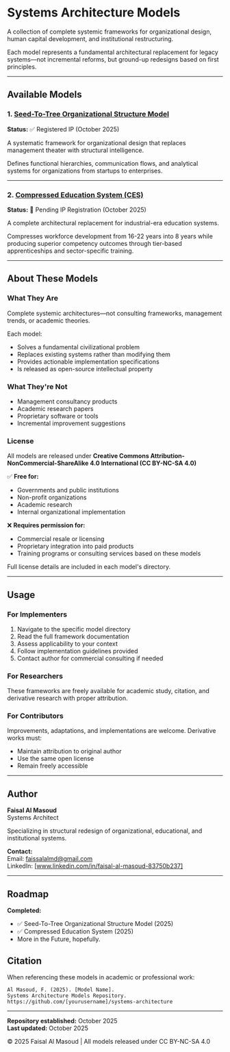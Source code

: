 # Systems Architecture Models

A collection of complete systemic frameworks for organizational design, human capital development, and institutional restructuring.

Each model represents a fundamental architectural replacement for legacy systems—not incremental reforms, but ground-up redesigns based on first principles.

---

## Available Models

### 1. [Seed-To-Tree Organizational Structure Model](./seed-to-tree/)

**Status:** ✅ Registered IP (October 2025)

A systematic framework for organizational design that replaces management theater with structural intelligence.

Defines functional hierarchies, communication flows, and analytical systems for organizations from startups to enterprises.

---

### 2. [Compressed Education System (CES)](./compressed-education-system/)

**Status:** 🔄 Pending IP Registration (October 2025)

A complete architectural replacement for industrial-era education systems.

Compresses workforce development from 16-22 years into 8 years while producing superior competency outcomes through tier-based apprenticeships and sector-specific training.

---

## About These Models

### What They Are

Complete systemic architectures—not consulting frameworks, management trends, or academic theories.

Each model:
- Solves a fundamental civilizational problem
- Replaces existing systems rather than modifying them
- Provides actionable implementation specifications
- Is released as open-source intellectual property

### What They're Not

- Management consultancy products
- Academic research papers
- Proprietary software or tools
- Incremental improvement suggestions

### License

All models are released under **Creative Commons Attribution-NonCommercial-ShareAlike 4.0 International (CC BY-NC-SA 4.0)**

✅ **Free for:**
- Governments and public institutions
- Non-profit organizations
- Academic research
- Internal organizational implementation

❌ **Requires permission for:**
- Commercial resale or licensing
- Proprietary integration into paid products
- Training programs or consulting services based on these models

Full license details are included in each model's directory.

---

## Usage

### For Implementers

1. Navigate to the specific model directory
2. Read the full framework documentation
3. Assess applicability to your context
4. Follow implementation guidelines provided
5. Contact author for commercial consulting if needed

### For Researchers

These frameworks are freely available for academic study, citation, and derivative research with proper attribution.

### For Contributors

Improvements, adaptations, and implementations are welcome. Derivative works must:
- Maintain attribution to original author
- Use the same open license
- Remain freely accessible

---

## Author

**Faisal Al Masoud**  
Systems Architect

Specializing in structural redesign of organizational, educational, and institutional systems.

**Contact:**  
Email: faissalalmd@gmail.com  
LinkedIn: [www.linkedin.com/in/faisal-al-masoud-83750b237]

---

## Roadmap

**Completed:**
- ✅ Seed-To-Tree Organizational Structure Model (2025)
- ✅ Compressed Education System (2025)
- More in the Future, hopefully.

## Citation

When referencing these models in academic or professional work:
```
Al Masoud, F. (2025). [Model Name]. 
Systems Architecture Models Repository.
https://github.com/[yourusername]/systems-architecture
```

---

**Repository established:** October 2025  
**Last updated:** October 2025  

© 2025 Faisal Al Masoud | All models released under CC BY-NC-SA 4.0
